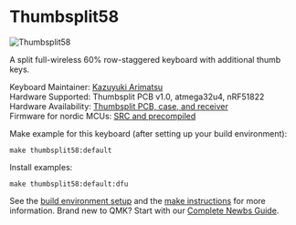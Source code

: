 # Thumbsplit58

![Thumbsplit58](https://drive.google.com/uc?export=view&id=17JS1jw70OypABPZfpPL2eD20p4_cTaR5)

A split full-wireless 60% row-staggered keyboard with additional thumb keys.

Keyboard Maintainer: [Kazuyuki Arimatsu](https://github.com/mohammedari)  
Hardware Supported: Thumbsplit PCB v1.0, atmega32u4, nRF51822  
Hardware Availability: [Thumbsplit PCB, case, and receiver](https://github.com/mohammedari/thumbsplit58-hardware)  
Firmware for nordic MCUs: [SRC and precompiled](https://github.com/mohammedari/thumbsplit58-firmware)

Make example for this keyboard (after setting up your build environment):

    make thumbsplit58:default

Install examples:

    make thumbsplit58:default:dfu

See the [build environment setup](https://docs.qmk.fm/#/getting_started_build_tools) and the [make instructions](https://docs.qmk.fm/#/getting_started_make_guide) for more information. Brand new to QMK? Start with our [Complete Newbs Guide](https://docs.qmk.fm/#/newbs).

